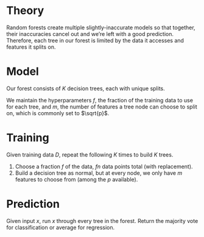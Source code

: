 

# Theory
Random forests create multiple slightly-inaccurate models so that together, their inaccuracies cancel out and we’re left with a good prediction. Therefore, each tree in our forest is limited by the data it accesses and features it splits on.

# Model
Our forest consists of $K$ decision trees, each with unique splits.

We maintain the hyperparameters $f$, the fraction of the training data to use for each tree, and $m$, the number of features a tree node can choose to split on, which is commonly set to $\sqrt{p}$.

# Training
Given training data $D$, repeat the following $K$ times to build $K$ trees.
1. Choose a fraction $f$ of the data, $fn$ data points total (with replacement).
2. Build a decision tree as normal, but at every node, we only have $m$ features to choose from (among the $p$ available).

# Prediction
Given input $x$, run $x$ through every tree in the forest. Return the majority vote for classification or average for regression.


